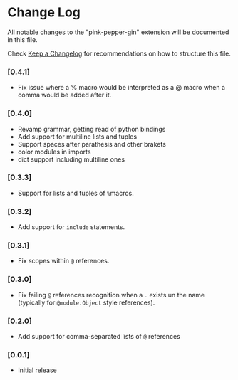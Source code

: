 # Change Log

All notable changes to the "pink-pepper-gin" extension will be documented in this file.

Check [Keep a Changelog](http://keepachangelog.com/) for recommendations on how to structure this file.

### [0.4.1]
- Fix issue where a % macro would be interpreted as a @ macro when a comma would be added after it.

### [0.4.0]

- Revamp grammar, getting read of python bindings
- Add support for multiline lists and tuples
- Support spaces after parathesis and other brakets
- color modules in imports
- dict support including multiline ones

### [0.3.3]

- Support for lists and tuples of `%`macros.

### [0.3.2]

- Add support for `include` statements.

### [0.3.1]

- Fix scopes within `@` references.

### [0.3.0]

- Fix failing `@` references recognition when a `.` exists un the name
(typically for `@module.Object` style references).

### [0.2.0]

- Add support for comma-separated lists of `@` references

### [0.0.1]

- Initial release
